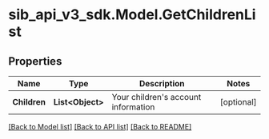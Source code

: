 # sib_api_v3_sdk.Model.GetChildrenList
## Properties

Name | Type | Description | Notes
------------ | ------------- | ------------- | -------------
**Children** | **List&lt;Object&gt;** | Your children&#39;s account information | [optional] 

[[Back to Model list]](../README.md#documentation-for-models) [[Back to API list]](../README.md#documentation-for-api-endpoints) [[Back to README]](../README.md)

